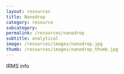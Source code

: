 ```yaml
---
layout: resources
title: Nanodrop
category: resource
subcategory: 
permalink: /resources/nanodrop
subtitle: analytical
image: /resources/images/nanodrop.jpg
thumb: /resources/images/nanodrop_thumb.jpg
---
```


IRMS info

